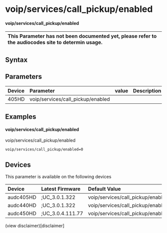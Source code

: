 ﻿---
description: voip/services/call_pickup/enabled
search: false
---

# voip/services/call_pickup/enabled

#### voip/services/call_pickup/enabled


| This Parameter has not been documented yet, please refer to the audiocodes site to determin usage.  | 
| :--- |

## Syntax

## Parameters
|Device|Parameter|value|Description|
|:---|:---|:---|:---|
| 405HD | voip/services/call_pickup/enabled |  |  |

## Examples
#### voip/services/call_pickup/enabled

voip/services/call_pickup/enabled

```
voip/services/call_pickup/enabled=0
```

## Devices
This parameter is available on the following devices

| Device | Latest Firmware | Default Value |
|:---|:---|:---|
| audc405HD | ;UC_3.0.1.322 | voip/services/call_pickup/enabled=0 
| audc440HD | ;UC_3.0.1.322 | voip/services/call_pickup/enabled=0 
| audc450HD | ;UC_3.0.4.111.77 | voip/services/call_pickup/enabled=0 

(view disclaimer)[disclaimer]

